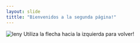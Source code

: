 ```yaml
---
layout: slide
tittle: "Bienvenidos a la segunda página!"
---
```

![leny](https://i.kym-cdn.com/photos/images/newsfeed/000/892/231/ef6.gif)
Utiliza la flecha hacia la izquierda para volver!
